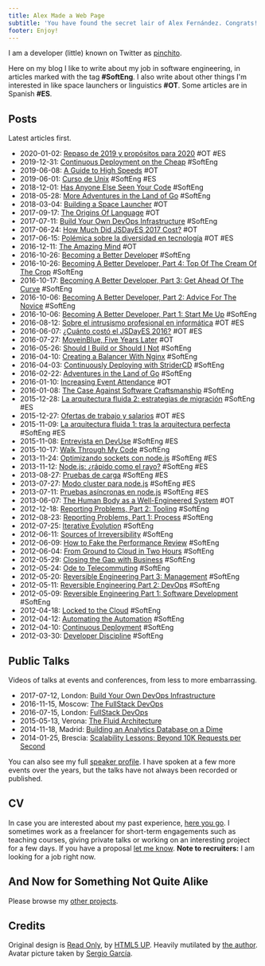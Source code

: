 ```yaml
---
title: Alex Made a Web Page
subtitle: 'You have found the secret lair of Alex Fernández. Congrats!'
footer: Enjoy!
---
```


I am a developer (little) known on Twitter as [pinchito](https://twitter.com/pinchito).

Here on my blog I like to write about my job in software engineering, in articles marked with the tag **#SoftEng**.
I also write about other things I'm interested in like space launchers or linguistics **#OT**.
Some articles are in Spanish **#ES**.

## Posts

Latest articles first.

* 2020-01-02: [Repaso de 2019 y propósitos para 2020](2020/repaso-propositos.html) #OT #ES
* 2019-12-31: [Continuous Deployment on the Cheap](2019/devops-on-the-cheap.html) #SoftEng
* 2019-06-08: [A Guide to High Speeds](2019/high-speeds.html) #OT
* 2019-06-01: [Curso de Unix](2019/curso-unix.html) #SoftEng #ES
* 2018-12-01: [Has Anyone Else Seen Your Code](2018/has-anyone-else-seen-your-code.html) #SoftEng
* 2018-05-28: [More Adventures in the Land of Go](2018/more-golang-adventures.html) #SoftEng
* 2018-03-04: [Building a Space Launcher](2018/building-space-launcher.html) #OT
* 2017-09-17: [The Origins Of Language](2017/origins-language.html) #OT
* 2017-07-11: [Build Your Own DevOps Infrastructure](2017/build-your-own-devops-infrastructure.html) #SoftEng
* 2017-06-24: [How Much Did JSDayES 2017 Cost?](2017/jsdayes-2017-cost.html) #OT
* 2017-06-15: [Polémica sobre la diversidad en tecnología](2017/diversidad-tecnologia.html) #OT #ES
* 2016-12-11: [The Amazing Mind](2016/the-amazing-mind.html) #OT
* 2016-10-26: [Becoming a Better Developer](2016/becoming-a-better-developer.html) #SoftEng
* 2016-10-26: [Becoming A Better Developer, Part 4: Top Of The Cream Of The Crop](2016/top-of-the-cream-of-the-crop.html) #SoftEng
* 2016-10-17: [Becoming A Better Developer, Part 3: Get Ahead Of The Curve](2016/get-ahead-of-the-curve.html) #SoftEng
* 2016-10-06: [Becoming A Better Developer, Part 2: Advice For The Novice](2016/advice-for-the-novice.html) #SoftEng
* 2016-10-06: [Becoming A Better Developer, Part 1: Start Me Up](2016/start-me-up.html) #SoftEng
* 2016-08-12: [Sobre el intrusismo profesional en informática](2016/sobre-intrusismo-profesional.html) #OT #ES
* 2016-06-07: [¿Cuánto costó el JSDayES 2016?](2016/cuanto-costo-jsdayes-2016.html) #OT #ES
* 2016-07-27: [MoveinBlue, Five Years Later](2016/mib-five-years-later.html) #OT
* 2016-05-26: [Should I Build or Should I Not](2016/build-or-not.html) #SoftEng
* 2016-04-10: [Creating a Balancer With Nginx](2016/nginx-balancer.html) #SoftEng
* 2016-04-03: [Continuously Deploying with StriderCD](2016/stridercd.html) #SoftEng
* 2016-02-22: [Adventures in the Land of Go](2016/golang-adventures.html) #SoftEng
* 2016-01-10: [Increasing Event Attendance](2016/event-attendance.html) #OT
* 2016-01-08: [The Case Against Software Craftsmanship](2016/against-craftsmanship.html) #SoftEng
* 2015-12-28: [La arquitectura fluida 2: estrategias de migración](2015/arquitectura-fluida-2-estrategias-migracion.html) #SoftEng #ES
* 2015-12-27: [Ofertas de trabajo y salarios](2015/ofertas-salarios.html) #OT #ES
* 2015-11-09: [La arquitectura fluida 1: tras la arquitectura perfecta](2015/arquitectura-fluida-1-arquitectura-perfecta.html) #SoftEng #ES
* 2015-11-08: [Entrevista en DevUse](2015/entrevista-devuse.html) #SoftEng #ES
* 2015-10-17: [Walk Through My Code](2015/walk-through-my-code.html) #SoftEng
* 2013-11-24: [Optimizando sockets con node.js](2013/optimizando-sockets.html) #SoftEng #ES
* 2013-11-12: [Node.js: ¿rápido como el rayo?](2013/nodejs-rapido-como-el-rayo.html) #SoftEng #ES
* 2013-08-27: [Pruebas de carga](2013/pruebas-de-carga.html) #SoftEng #ES
* 2013-07-27: [Modo cluster para node.js](2013/modo-cluster.html) #SoftEng #ES
* 2013-07-11: [Pruebas asíncronas en node.js](2013/pruebas-asincronas.html) #SoftEng #ES
* 2013-06-07: [The Human Body as a Well-Engineered System](2013/human-body-engineered-system.html) #OT
* 2012-12-18: [Reporting Problems, Part 2: Tooling](2012/reporting-problems-part-2.html) #SoftEng
* 2012-08-23: [Reporting Problems, Part 1: Process](2012/reporting-problems-part-1.html) #SoftEng
* 2012-07-25: [Iterative Evolution](2012/iterative-evolution.html) #SoftEng
* 2012-06-11: [Sources of Irreversibility](2012/sources-of-irreversibility.html) #SoftEng
* 2012-06-09: [How to Fake the Performance Review](2012/performance-review.html) #SoftEng
* 2012-06-04: [From Ground to Cloud in Two Hours](2012/from-ground-to-cloud.html) #SoftEng
* 2012-05-29: [Closing the Gap with Business](2012/closing-the-gap.html) #SoftEng
* 2012-05-24: [Ode to Telecommuting](2012/ode-to-telecommuting.html) #SoftEng
* 2012-05-20: [Reversible Engineering Part 3: Management](2012/reversible-engineering-part-3.html) #SoftEng
* 2012-05-11: [Reversible Engineering Part 2: DevOps](2012/reversible-engineering-part-2.html) #SoftEng
* 2012-05-09: [Reversible Engineering Part 1: Software Development](2012/reversible-engineering-part-1.html) #SoftEng
* 2012-04-18: [Locked to the Cloud](2012/locked-to-the-cloud.html) #SoftEng
* 2012-04-12: [Automating the Automation](2012/automating-the-automation.html) #SoftEng
* 2012-04-10: [Continuous Deployment](2012/continuous-deployment.html) #SoftEng
* 2012-03-30: [Developer Discipline](2012/developer-discipline.html) #SoftEng

## Public Talks

Videos of talks at events and conferences,
from less to more embarrassing.

* 2017-07-12, London: [Build Your Own DevOps Infrastructure](https://skillsmatter.com/skillscasts/10239-build-your-own-devops-infrastructure)
* 2016-11-15, Moscow: [The FullStack DevOps](https://www.youtube.com/watch?v=rofFbzBMchw)
* 2016-07-15, London: [FullStack DevOps](https://skillsmatter.com/skillscasts/8156-fullstack-devops)
* 2015-05-13, Verona: [The Fluid Architecture](https://vimeo.com/136912284)
* 2014-11-18, Madrid: [Building an Analytics Database on a Dime](https://www.youtube.com/watch?v=F3rzQdCDxgg)
* 2014-01-25, Brescia: [Scalability Lessons: Beyond 10K Requests per Second](https://vimeo.com/121892726)

You can also see my full
[speaker profile](permanent/speaker.html).
I have spoken at a few more events over the years,
but the talks have not always been recorded or published.

## CV

In case you are interested about my past experience,
[here you go](permanent/cv.html).
I sometimes work as a freelancer for short-term engagements
such as teaching courses,
giving private talks
or working on an interesting project for a few days.
If you have a proposal
[let me know](mailto:alexfernandeznpm@gmail.com).
**Note to recruiters:**
I am looking for a job right now.

## And Now for Something Not Quite Alike

Please browse my [other projects](https://github.com/alexfernandez/).

## Credits

Original design is [Read Only](http://html5up.net/read-only), by [HTML5 UP](http://html5up.net).
Heavily mutilated by [the author](https://twitter.com/pinchito).
Avatar picture taken by [Sergio García](https://twitter.com/sgmonda).

